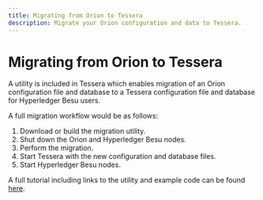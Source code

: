 ```yaml
---
title: Migrating from Orion to Tessera
description: Migrate your Orion configuration and data to Tessera.
---
```


# Migrating from Orion to Tessera

A utility is included in Tessera which enables migration of an Orion configuration file and database to a Tessera configuration file and database for Hyperledger Besu users.

A full migration workflow would be as follows:

1. Download or build the migration utility.
1. Shut down the Orion and Hyperledger Besu nodes.
1. Perform the migration.
1. Start Tessera with the new configuration and database files.
1. Start Hyperledger Besu nodes.

A full tutorial including links to the utility and example code can be found [here](https://docs.orion.consensys.net/en/latest/Tutorials/Migrating-from-Orion-to-Tessera/).
